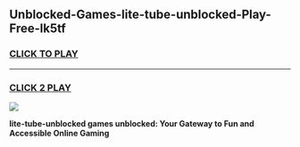 
## Unblocked-Games-lite-tube-unblocked-Play-Free-lk5tf
<h3>
<a href="https://premium76.site?title=lite-tube-unblocked&ref=18A1">CLICK TO PLAY</a></h3>
<hr>

<h3>
<a href="https://premium76.site?title=lite-tube-unblocked&ref=18A1">CLICK 2 PLAY</a>
  
</h3>

<a href="https://premium76.site?title=lite-tube-unblocked&ref=18A1"><img src="https://clearcache.store/games.png"></a>


**lite-tube-unblocked games unblocked: Your Gateway to Fun and Accessible Online Gaming**
